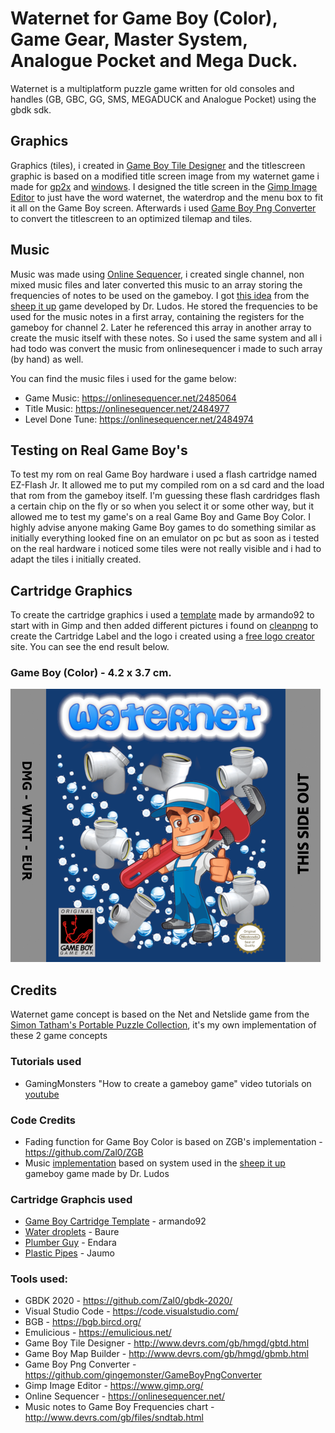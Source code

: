 # Waternet for Game Boy (Color), Game Gear, Master System, Analogue Pocket and Mega Duck.
Waternet is a multiplatform puzzle game written for old consoles and handles (GB, GBC, GG, SMS, MEGADUCK and Analogue Pocket) using the gbdk sdk. 

## Graphics 
Graphics (tiles), i created in [Game Boy Tile Designer](http://www.devrs.com/gb/hmgd/gbtd.html) and the titlescreen graphic is based on a modified title screen image from my waternet game i made for [gp2x](https://www.willemssoft.be/index.php?main=5&sub=6&action=productdetails&id=218) and [windows](https://www.willemssoft.be/index.php?main=46&sub=7&action=productdetails&id=220). I designed the title screen in the [Gimp Image Editor](https://www.gimp.org/) to just have the word waternet, the waterdrop and the menu box to fit it all on the Game Boy screen. Afterwards i used [Game Boy Png Converter](https://github.com/gingemonster/GameBoyPngConverter) to convert the titlescreen to an optimized tilemap and tiles. 

## Music
Music was made using [Online Sequencer](https://onlinesequencer.net/), i created single channel, non mixed music files and later converted this music to an array storing the frequencies of notes to be used on the gameboy. I got [this idea](https://www.gamedeveloper.com/programming/making-a-game-boy-game-in-2017-a-quot-sheep-it-up-quot-post-mortem-part-2-2-) from the [sheep it up](https://gamejolt.com/games/sheepitup/267335) game developed by Dr. Ludos. He stored the frequencies to be used for the music notes in a first array, containing the registers for the gameboy for channel 2. Later he referenced this array in another array to create the music itself with these notes. So i used the same system and all i had todo was convert the music from onlinesequencer i made to such array (by hand) as well.

You can find the music files i used for the game below:

* Game Music: https://onlinesequencer.net/2485064
* Title Music: https://onlinesequencer.net/2484977
* Level Done Tune: https://onlinesequencer.net/2484974

## Testing on Real Game Boy's
To test my rom on real Game Boy hardware i used a flash cartridge named EZ-Flash Jr. It allowed me to put my compiled rom on a sd card and the load that rom from the gameboy itself. I'm guessing these flash cardridges flash a certain chip on the fly or so when you select it or some other way, but it allowed me to test my game's on a real Game Boy and Game Boy Color. I highly advise anyone making Game Boy games to do something similar as initially everything looked fine on an emulator on pc but as soon as i tested on the real hardware i noticed some tiles were not really visible and i had to adapt the tiles i initially created.

## Cartridge Graphics
To create the cartridge graphics i used a [template](https://www.deviantart.com/armando92/art/Label-Template-for-Gameboy-Gameboy-Color-Carts-418758475) made by armando92 to start with in Gimp and then added different pictures i found on [cleanpng](https://www.cleanpng.com) to create the Cartridge Label and the logo i created using a [free logo creator](https://www.flamingtext.com/) site. You can see the end result below. 

### Game Boy (Color) - 4.2 x 3.7 cm.
![Waternet Cartridge Image](/cartridge_labels/waternet.gbc.png)

## Credits
Waternet game concept is based on the Net and Netslide game from the [Simon Tatham's Portable Puzzle Collection](https://www.chiark.greenend.org.uk/~sgtatham/puzzles/), it's my own implementation of these 2 game concepts

### Tutorials used
* GamingMonsters "How to create a gameboy game" video tutorials on [youtube](https://www.youtube.com/watch?v=HIsWR_jLdwo&list=PLeEj4c2zF7PaFv5MPYhNAkBGrkx4iPGJo&index=1)

### Code Credits
* Fading function for Game Boy Color is based on ZGB's implementation - https://github.com/Zal0/ZGB
* Music [implementation](https://www.gamedeveloper.com/programming/making-a-game-boy-game-in-2017-a-quot-sheep-it-up-quot-post-mortem-part-2-2-) based on system used in the [sheep it up](https://gamejolt.com/games/sheepitup/267335) gameboy game made by Dr. Ludos

### Cartridge Graphcis used
* [Game Boy Cartridge Template](https://www.deviantart.com/armando92/art/Label-Template-for-Gameboy-Gameboy-Color-Carts-418758475) - armando92
* [Water droplets](https://www.cleanpng.com/png-circle-graphic-design-brand-pattern-cartoon-fine-d-440349/) - Baure
* [Plumber Guy](https://www.cleanpng.com/png-commercial-cleaning-window-cleaner-maid-service-ja-4614244/) - Endara
* [Plastic Pipes](https://www.cleanpng.com/png-piping-and-plumbing-fitting-plastic-pipework-chlor-5780276/) - Jaumo

### Tools used:
* GBDK 2020 - https://github.com/Zal0/gbdk-2020/ 
* Visual Studio Code - https://code.visualstudio.com/
* BGB - https://bgb.bircd.org/
* Emulicious - https://emulicious.net/
* Game Boy Tile Designer - http://www.devrs.com/gb/hmgd/gbtd.html
* Game Boy Map Builder - http://www.devrs.com/gb/hmgd/gbmb.html
* Game Boy Png Converter - https://github.com/gingemonster/GameBoyPngConverter
* Gimp Image Editor - https://www.gimp.org/
* Online Sequencer - https://onlinesequencer.net/
* Music notes to Game Boy Frequencies chart - http://www.devrs.com/gb/files/sndtab.html
